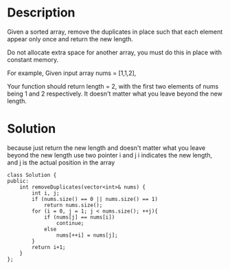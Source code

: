 # Description

Given a sorted array, remove the duplicates in place such that each element appear only once and return the new length.

Do not allocate extra space for another array, you must do this in place with constant memory.

For example,
Given input array nums = [1,1,2],

Your function should return length = 2, with the first two elements of nums being 1 and 2 respectively. It doesn't matter what you leave beyond the new length.

# Solution

because just return the new length and doesn't matter what you leave beyond the new length
use two pointer i and j
i indicates the new length, and j is the actual position in the array
```
class Solution {
public:
    int removeDuplicates(vector<int>& nums) {
        int i, j;
        if (nums.size() == 0 || nums.size() == 1)
            return nums.size();
        for (i = 0, j = 1; j < nums.size(); ++j){
            if (nums[j] == nums[i])
                continue;
            else
                nums[++i] = nums[j];
        }
        return i+1;
    }
};
```

